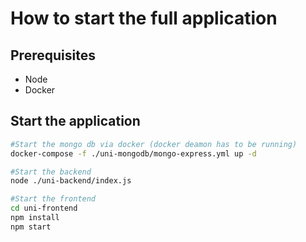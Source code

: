 # How to start the full application



## Prerequisites

- Node
- Docker


## Start the application

```bash
#Start the mongo db via docker (docker deamon has to be running)
docker-compose -f ./uni-mongodb/mongo-express.yml up -d
```
```bash
#Start the backend
node ./uni-backend/index.js 
```
```bash
#Start the frontend
cd uni-frontend
npm install
npm start
```